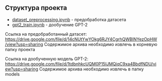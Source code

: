 ## Структура проекта

 - [dataset_preprocessing.ipynb](./dataset_preprocessing.ipynb) - предобработка датасета
 - [gpt2_train.ipynb](./gpt2_train.ipynb) - дообучение GPT-2

Ссылка на предобработанный датасет:
https://drive.google.com/file/d/14cNUtYwYOkg6RJY4CgrhQWBINYezOpHW/view?usp=sharing
Содержимое архива необходимо извлечь в корневую папку проекта

Ссылка на дообученную модель GPT-2:
https://drive.google.com/file/d/1tdbnhkcUQM0P15IJMQiqC9xa4BbdfNDU/view?usp=sharing
Содержимое архива необходимо извлечь в папку models